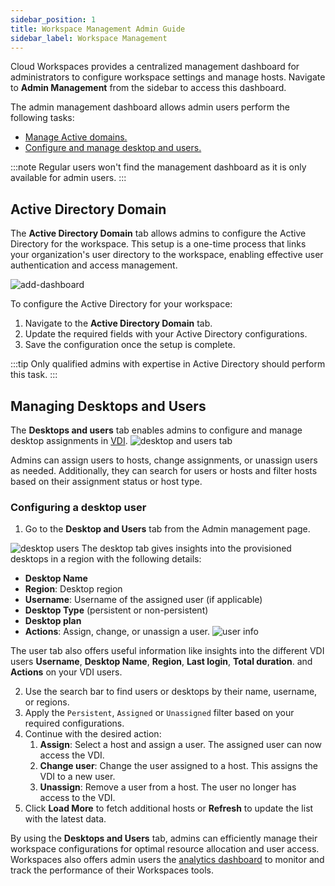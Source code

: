 ```yaml
---
sidebar_position: 1
title: Workspace Management Admin Guide
sidebar_label: Workspace Management
---
```



Cloud Workspaces provides a centralized management dashboard for administrators to configure workspace settings and manage hosts. Navigate to **Admin Management** from the sidebar to access this dashboard.

The admin management dashboard allows admin users perform the following tasks:

- [Manage Active domains.](#active-directory-domain)
- [Configure and manage desktop and users.](#managing-desktops-and-users)

:::note
Regular users won't find the management dashboard as it is only available for admin users.
:::

## Active Directory Domain

The **Active Directory Domain** tab allows admins to configure the Active Directory for the workspace. This setup is a one-time process that links your organization's user directory to the workspace, enabling effective user authentication and access management.

![add-dashboard](/img/runbook-images/management-dashboard.png)


To configure the Active Directory for your workspace:
1. Navigate to the **Active Directory Domain** tab.
2. Update the required fields with your Active Directory configurations.
3. Save the configuration once the setup is complete.

:::tip
Only qualified admins with expertise in Active Directory should perform this task.
:::

## Managing Desktops and Users

The **Desktops and users** tab enables admins to configure and manage desktop assignments in [VDI](./vdi/index.md). 
![desktop and users tab](/img/runbook-images/desktop-users.png)

Admins can assign users to hosts, change assignments, or unassign users as needed. Additionally, they can search for users or hosts and filter hosts based on their assignment status or host type.

### Configuring a desktop user

1. Go to the **Desktop and Users** tab from the Admin management page. 

![desktop users](/img/runbook-images/desktop-info.png)
The desktop tab gives insights into the provisioned desktops in a region with the following details:
- **Desktop Name**
- **Region**: Desktop region
- **Username**: Username of the assigned user (if applicable)
- **Desktop Type** (persistent or non-persistent)
- **Desktop plan**
- **Actions**: Assign, change, or unassign a user.
![user info](/img/runbook-images/users-info.png)

The user tab also offers useful information like insights into the different VDI users **Username**, **Desktop Name**, **Region**, **Last login**, **Total duration**. and **Actions** on your VDI users.

2. Use the search bar to find users or desktops by their name, username, or regions.
1. Apply the `Persistent`, `Assigned` or `Unassigned` filter based on your required configurations.
1. Continue with the desired action:
   1. **Assign**: Select a host and assign a user. The assigned user can now access the VDI.
   2. **Change user**: Change the user assigned to a host. This assigns the VDI to a new user.
   3. **Unassign**: Remove a user from a host. The user no longer has access to the VDI.
1. Click **Load More** to fetch additional hosts or **Refresh** to update the list with the latest data.

By using the **Desktops and Users** tab, admins can efficiently manage their workspace configurations for optimal resource allocation and user access. Workspaces also offers admin users the [analytics dashboard](monitoring-analytics.md) to monitor and track the performance of their Workspaces tools.